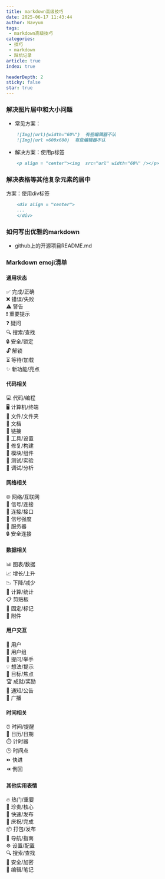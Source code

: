 ```yaml
---
title: markdown高级技巧
date: 2025-06-17 11:43:44
author: Navyum
tags: 
 - markdown高级技巧
categories: 
 - 技巧
 - markdown
 - 踩坑记录
article: true
index: true

headerDepth: 2
sticky: false
star: true
---
```



### 解决图片居中和大小问题
* 常见方案：
```markdown
    ![Img](url){width="60%"}  有些编辑器不认
    ![Img](url =600x600)  有些编辑器不认
```
* 解决方案：使用p标签
```markdown
    <p align = "center"><img  src="url" width="60%" /></p>
```

### 解决表格等其他复杂元素的居中
方案：使用div标签
```markdown
    <div align = "center">
    ...
    </div>
```



### 如何写出优雅的markdown
* github上的开源项目README.md


### Markdown emoji清单

#### 通用状态
✅ 完成/正确  
❌ 错误/失败  
⚠️ 警告  
❗ 重要提示  
❓ 疑问  
🔍 搜索/查找  
🔒 安全/锁定  
🔓 解锁  
⏳ 等待/加载  
✨ 新功能/亮点  

#### 代码相关
💻 代码/编程  
🖥️ 计算机/终端  
📁 文件/文件夹  
📄 文档  
🔗 链接  
🔧 工具/设置  
🔨 修复/构建  
🧩 模块/组件  
🧪 测试/实验  
🔬 调试/分析  

#### 网络相关
🌐 网络/互联网  
📡 信号/连接  
🔌 连接/接口  
📶 信号强度  
📡 服务器  
🔒 安全连接  

#### 数据相关
📊 图表/数据  
📈 增长/上升  
📉 下降/减少  
🧮 计算/统计  
📋 剪贴板  
📌 固定/标记  
📎 附件  

#### 用户交互
👤 用户  
👥 用户组  
🙋 提问/举手  
💡 想法/提示  
🎯 目标/焦点  
🏆 成就/奖励  
📣 通知/公告  
📢 广播  

#### 时间相关
⏰ 时间/提醒  
📅 日历/日期  
⏱️ 计时器  
🕒 时间点  
⏩ 快进  
⏪ 倒回  

#### 其他实用表情
🔥 热门/重要  
💎 珍贵/核心  
🚀 快速/发布  
🎉 庆祝/完成  
📦 打包/发布  
🧭 导航/指南  
⚙️ 设置/配置  
🔍 搜索/查找  
🔐 安全/加密  
📝 编辑/笔记  